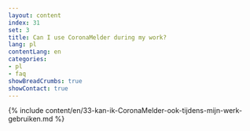```yaml
---
layout: content
index: 31
set: 3
title: Can I use CoronaMelder during my work?
lang: pl
contentLang: en
categories:
- pl
- faq
showBreadCrumbs: true
showContact: true
---
```

{% include content/en/33-kan-ik-CoronaMelder-ook-tijdens-mijn-werk-gebruiken.md %}
